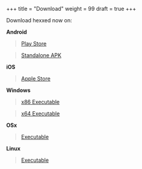 +++
title = "Download"
weight = 99
draft = true
+++

Download hexxed now on:

**Android**

> [Play Store](#)

> [Standalone APK](#)

**iOS**

> [Apple Store](#)

**Windows**

> [x86 Executable](#)

> [x64 Executable](#)

**OSx**

> [Executable](#)

**Linux**

> [Executable](#)
